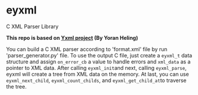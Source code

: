 
# eyxml
C XML Parser Library

**This repo is based on [Yxml project](https://dev.yorhel.nl/yxml) (By Yoran Heling)**

You can build a C XML parser according to 'format.xml' file by run 'parser_generator.py' file. To use the output C file, just create a  `eyxml_t` data structure and assign `on_error_cb` a value to handle errors and `xml_data` as a pointer to XML data.
After calling `eyxml_init`and next, calling `eyxml_parse`, eyxml will create a tree from XML data on the memory. At last, you can use `eyxml_next_child`, `eyxml_count_childs`, and `eyxml_get_child_at`to traverse the tree.
